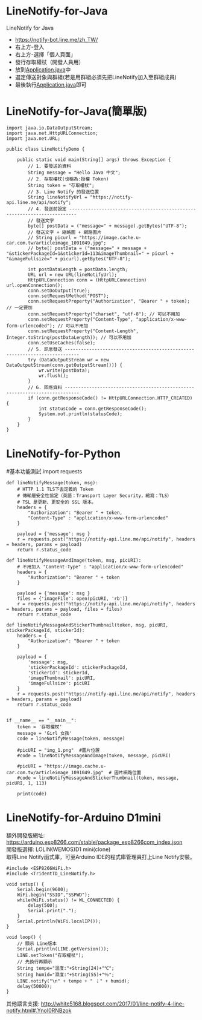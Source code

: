 # LineNotify-for-Java
LineNotify for Java

 * https://notify-bot.line.me/zh_TW/
 * 右上方-登入
 * 右上方-選擇「個人頁面」
 * 發行存取權杖（開發人員用）
 * 放到<a href="https://github.com/vincenttuan/LineNotify-for-Java/blob/main/LineNotify/src/main/java/com/linenotify/Application.java">Application.java</a>中
 * 選定傳送對象與群組(若是用群組必須先把LineNotify加入至群組成員)
 * 最後執行<a href="https://github.com/vincenttuan/LineNotify-for-Java/blob/main/LineNotify/src/main/java/com/linenotify/Application.java">Application.java</a>即可

# LineNotify-for-Java(簡單版)

    import java.io.DataOutputStream;
    import java.net.HttpURLConnection;
    import java.net.URL;

    public class LineNotifyDemo {

        public static void main(String[] args) throws Exception {
            // 1. 要發送的資料
            String message = "Hello Java 中文";
            // 2. 存取權杖(也稱為:授權 Token)
            String token = "存取權杖";
            // 3. Line Notify 的發送位置
            String lineNotifyUrl = "https://notify-api.line.me/api/notify";
            // 4. 發送前設定 -------------------------------------------------------------------------
            // 發送文字
            byte[] postData = ("message=" + message).getBytes("UTF-8");
            // 發送文字 + 縮略圖 + 網路圖片
            // String picurl = "https://image.cache.u-car.com.tw/articleimage_1091049.jpg";
            // byte[] postData = ("message=" + message + "&stickerPackageId=1&stickerId=113&imageThumbnail=" + picurl + "&imageFullsize=" + picurl).getBytes("UTF-8");

            int postDataLength = postData.length;
            URL url = new URL(lineNotifyUrl);
            HttpURLConnection conn = (HttpURLConnection) url.openConnection();
            conn.setDoOutput(true);
            conn.setRequestMethod("POST");
            conn.setRequestProperty("Authorization", "Bearer " + token); // 一定要加
            conn.setRequestProperty("charset", "utf-8"); // 可以不用加
            conn.setRequestProperty("Content-Type", "application/x-www-form-urlencoded"); // 可以不用加
            conn.setRequestProperty("Content-Length", Integer.toString(postDataLength)); // 可以不用加
            conn.setUseCaches(false);
            // 5. 訊息發送 ---------------------------------------------------------------------------
            try (DataOutputStream wr = new DataOutputStream(conn.getOutputStream())) {
                wr.write(postData);
                wr.flush();
            }
            // 6. 回應資料 ---------------------------------------------------------------------------
            if (conn.getResponseCode() != HttpURLConnection.HTTP_CREATED) {
                int statusCode = conn.getResponseCode();
                System.out.println(statusCode);
            }
        }
    }

# LineNotify-for-Python

#基本功能測試
    import requests

    def lineNotifyMessage(token, msg):
        # HTTP 1.1 TLS下去定義的 Token
        # 傳輸層安全性協定（英語：Transport Layer Security，縮寫：TLS）
        # TSL 是更新、更安全的 SSL 版本。
        headers = {
            "Authorization": "Bearer " + token,
            "Content-Type" : "application/x-www-form-urlencoded"
        }

        payload = {'message': msg }
        r = requests.post("https://notify-api.line.me/api/notify", headers = headers, params = payload)
        return r.status_code

    def lineNotifyMessageAndImage(token, msg, picURI):
        # 不用加入 "Content-Type" : "application/x-www-form-urlencoded"
        headers = {
            "Authorization": "Bearer " + token  
        }

        payload = {'message': msg }
        files = {'imageFile': open(picURI, 'rb')}
        r = requests.post("https://notify-api.line.me/api/notify", headers = headers, params = payload, files = files)
        return r.status_code

    def lineNotifyMessageAndStickerThumbnail(token, msg, picURI, stickerPackageId, stickerId):
        headers = {
            "Authorization": "Bearer " + token
        }

        payload = {
            'message': msg,
            'stickerPackageId': stickerPackageId,
            'stickerId': stickerId,
            'imageThumbnail': picURI,
            'imageFullsize': picURI
        }
        r = requests.post("https://notify-api.line.me/api/notify", headers = headers, params = payload)
        return r.status_code
    
    
    if __name__ == "__main__":
        token = '存取權杖'
        message = 'Girl 女孩'
        code = lineNotifyMessage(token, message)
        
        #picURI = "img_1.png"  #圖片位置
        #code = lineNotifyMessageAndImage(token, message, picURI)
      
        #picURI = "https://image.cache.u-car.com.tw/articleimage_1091049.jpg"  # 圖片網路位置
        #code = lineNotifyMessageAndStickerThumbnail(token, message, picURI, 1, 113)

        print(code)  
  
# LineNotify-for-Arduino D1mini

額外開發版網址: https://arduino.esp8266.com/stable/package_esp8266com_index.json <br />
開發版選擇: LOLIN(WEMOS)D1 mini(clone) <br />
取得Line Notify函式庫，可至Arduino IDE的程式庫管理員打上Line Notify安裝。<br />

    #include <ESP8266WiFi.h>
    #include <TridentTD_LineNotify.h>

    void setup() {
        Serial.begin(9600);
        WiFi.begin("SSID","SSPWD");
        while(WiFi.status() != WL_CONNECTED) {
            delay(500);
            Serial.print(".");
        }
        Serial.println(WiFi.localIP());
    }

    void loop() {
        // 顯示 Line版本
        Serial.println(LINE.getVersion());
        LINE.setToken("存取權杖");
        // 先換行再顯示
        String tempe="溫度:"+String(24)+"℃";   
        String humid="濕度:"+String(55)+"％";
        LINE.notify("\n" + tempe + " ；" + humid);
        delay(50000);
    }
  
其他語言支援:
http://white5168.blogspot.com/2017/01/line-notify-4-line-notify.html#.YnoI0RNBzok
